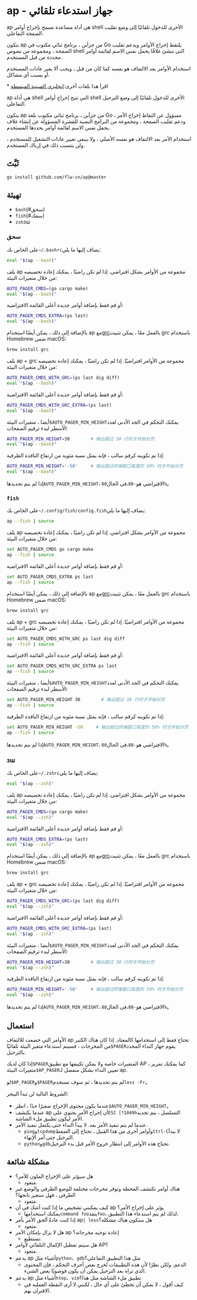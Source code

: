 # ap - جهاز استدعاء تلقائي

ap هي أداة مساعدة تسمح بإخراج أوامر shell الأخرى للدخول تلقائيًا إلى وضع تقليب الصفحة التفاعلي.

يتكون ap من جزأين ، برنامج ثنائي مكتوب في Go يلتقط إخراج الأوامر ويدعم تقليب الصفحة ، ومجموعة من نصوص shell التي تنشئ غلافًا يحمل نفس الاسم لقائمة أوامر محددة من قبل المستخدم.

استخدام الأوامر بعد الالتفاف هو نفسه كما كان من قبل ، ويجب ألا يغير عادات المستخدم أو يسبب أي مشاكل.

\* اقرأ هذا بلغات أخرى:[إنجليزي](README_en.md),[الصينية المبسطة](README.md)

ap هي أداة shell التي تتيح إخراج أوامر shell الأخرى للدخول تلقائيًا إلى وضع الترحيل التفاعلي.

يتكون ap من جزأين ، برنامج ثنائي مكتوب بلغة Go ، مسؤول عن التقاط إخراج الأمر ودعم تقليب الصفحة ،
ومجموعة من البرامج النصية للقشرة المسؤولة عن إنشاء غلاف يحمل نفس الاسم لقائمة أوامر يحددها المستخدم.

استخدام الأمر بعد الالتفاف هو نفسه الأصلي ، ولا ينبغي تغيير عادات التشغيل للمستخدم ، ولن يتسبب ذلك في إرباك المستخدم.

## ثَبَّتَ

    go install github.com/flw-cn/ap@master

## تهيئة

-   `bash`(#سحق)
-   `fish`(#سمك)
-   `zsh`зш

### سحق

على الخاص بك`~/.bashrc`يضاف إليها ما يلي:

```sh
eval "$(ap --bash)"
```

يلف ap مجموعة من الأوامر بشكل افتراضي. إذا لم تكن راضيًا ، يمكنك إعادة تخصيصه من خلال متغيرات البيئة:

```sh
AUTO_PAGER_CMDS=(go cargo make)
eval "$(ap --bash)"
```

أو قم فقط بإضافة أوامر جديدة أعلى القائمة الافتراضية:

```sh
AUTO_PAGER_CMDS_EXTRA=(ps last)
eval "$(ap --bash)"
```

بالإضافة إلى ذلك ، يمكن أيضًا استخدام ap مع[grc](https://github.com/garabik/grc)بالعمل معًا ، يمكن تثبيت grc باستخدام Homebrew ضمن macOS:

```sh
brew install grc
```

يلف ap + grc مجموعة من الأوامر افتراضيًا. إذا لم تكن راضيًا ، يمكنك إعادة تخصيصه من خلال متغيرات البيئة:

```sh
AUTO_PAGER_CMDS_WITH_GRC=(ps last dig diff)
eval "$(ap --bash)"
```

أو قم فقط بإضافة أوامر جديدة أعلى القائمة الافتراضية:

```sh
AUTO_PAGER_CMDS_WITH_GRC_EXTRA=(ps last)
eval "$(ap --bash)"
```

أيضا ، متغيرات البيئة`$AUTO_PAGER_MIN_HEIGHT`يمكنك التحكم في الحد الأدنى لعدد الأسطر لبدء ترقيم الصفحات:

```sh
AUTO_PAGER_MIN_HEIGHT=30        # 输出超过 30 行时才开始分页
eval "$(ap --bash)"
```

إذا تم تكوينه كرقم سالب ، فإنه يمثل نسبة مئوية من ارتفاع النافذة الطرفية:

```sh
AUTO_PAGER_MIN_HEIGHT='-50'     # 输出超过终端窗口高度的 50% 时才开始分页
eval "$(ap --bash)"
```

إذا لم يتم تحديدها`AUTO_PAGER_MIN_HEIGHT`، الافتراضي هو`-80`،فى الحال`80%`。

### `fish`

على الخاص بك`~/.config/fish/config.fish`يضاف إليها ما يلي:

```sh
ap --fish | source
```

يلف ap مجموعة من الأوامر بشكل افتراضي. إذا لم تكن راضيًا ، يمكنك إعادة تخصيصه من خلال متغيرات البيئة:

```sh
set AUTO_PAGER_CMDS go cargo make
ap --fish | source
```

أو قم فقط بإضافة أوامر جديدة أعلى القائمة الافتراضية:

```sh
set AUTO_PAGER_CMDS_EXTRA ps last
ap --fish | source
```

بالإضافة إلى ذلك ، يمكن أيضًا استخدام ap مع[grc](https://github.com/garabik/grc)بالعمل معًا ، يمكن تثبيت grc باستخدام Homebrew ضمن macOS:

```sh
brew install grc
```

يلف ap + grc مجموعة من الأوامر افتراضيًا. إذا لم تكن راضيًا ، يمكنك إعادة تخصيصه من خلال متغيرات البيئة:

```sh
set AUTO_PAGER_CMDS_WITH_GRC ps last dig diff
ap --fish | source
```

أو قم فقط بإضافة أوامر جديدة أعلى القائمة الافتراضية:

```sh
set AUTO_PAGER_CMDS_WITH_GRC_EXTRA ps last
ap --fish | source
```

أيضا ، متغيرات البيئة`$AUTO_PAGER_MIN_HEIGHT`يمكنك التحكم في الحد الأدنى لعدد الأسطر لبدء ترقيم الصفحات:

```sh
set AUTO_PAGER_MIN_HEIGHT 30        # 输出超过 30 行时才开始分页
ap --fish | source
```

إذا تم تكوينه كرقم سالب ، فإنه يمثل نسبة مئوية من ارتفاع النافذة الطرفية:

```sh
set AUTO_PAGER_MIN_HEIGHT -50     # 输出超过终端窗口高度的 50% 时才开始分页
ap --fish | source
```

إذا لم يتم تحديدها`AUTO_PAGER_MIN_HEIGHT`، الافتراضي هو`-80`،فى الحال`80%`。

### зш

على الخاص بك`~/.zshrc`يضاف إليها ما يلي:

```sh
eval "$(ap --zsh)"
```

يلف ap مجموعة من الأوامر بشكل افتراضي. إذا لم تكن راضيًا ، يمكنك إعادة تخصيصه من خلال متغيرات البيئة:

```sh
AUTO_PAGER_CMDS=(go cargo make)
eval "$(ap --zsh)"
```

أو قم فقط بإضافة أوامر جديدة أعلى القائمة الافتراضية:

```sh
AUTO_PAGER_CMDS_EXTRA=(ps last)
eval "$(ap --zsh)"
```

بالإضافة إلى ذلك ، يمكن أيضًا استخدام ap مع[grc](https://github.com/garabik/grc)بالعمل معًا ، يمكن تثبيت grc باستخدام Homebrew ضمن macOS:

```sh
brew install grc
```

يلف ap + grc مجموعة من الأوامر افتراضيًا. إذا لم تكن راضيًا ، يمكنك إعادة تخصيصه من خلال متغيرات البيئة:

```sh
AUTO_PAGER_CMDS_WITH_GRC=(ps last dig diff)
eval "$(ap --zsh)"
```

أو قم فقط بإضافة أوامر جديدة أعلى القائمة الافتراضية:

```sh
AUTO_PAGER_CMDS_WITH_GRC_EXTRA=(ps last)
eval "$(ap --zsh)"
```

أيضا ، متغيرات البيئة`$AUTO_PAGER_MIN_HEIGHT`يمكنك التحكم في الحد الأدنى لعدد الأسطر لبدء ترقيم الصفحات:

```sh
AUTO_PAGER_MIN_HEIGHT=30        # 输出超过 30 行时才开始分页
eval "$(ap --zsh)"
```

إذا تم تكوينه كرقم سالب ، فإنه يمثل نسبة مئوية من ارتفاع النافذة الطرفية:

```sh
AUTO_PAGER_MIN_HEIGHT='-50'     # 输出超过终端窗口高度的 50% 时才开始分页
eval "$(ap --zsh)"
```

إذا لم يتم تحديدها`AUTO_PAGER_MIN_HEIGHT`، الافتراضي هو`-80`،فى الحال`80%`。

## استعمال

الأوامر التي خضعت للالتفاف ap تحتاج فقط إلى استخدامها كالمعتاد.
إذا كان هناك الكثير من المخرجات ، فسيتم استدعاء متغير البيئة تلقائيًا`$PAGER`يقوم جهاز النداء المحدد بالترحيل.

إذا كان لديك`$PAGER`المتغيرات خاصة ولا يمكن تكييفها مع تطبيق AP ، كما يمكنك تمرير متغيرات البيئة`$AP_PAGER`تعيين النداء بشكل منفصل لـ ap.

لو`$AP_PAGER`و`$PAGER`لم يتم تحديدها ، ثم سوف تستخدم`less -Fr`。

الشروط التالية لن تبدأ البيجر:

-   عندما يكون محتوى الإخراج صغيرًا جدًا ، انظر`$AUTO_PAGER_MIN_HEIGHT`。
-   عندما يكتشف ap أن إخراج الأمر يحتوي على`ESC [?1049h`التسلسل ، يتم تحديد الأمر ليكون تطبيق ملء الشاشة.
-   عندما لم يتم تنفيذ الأمر بعد. لا يبدأ النداء حتى يكتمل تنفيذ الأمر.
    -   `ping`و`tcpdump`وأوامر أخرى من هذا القبيل ، تحتاج إلى الضغط`Ctrl-C`لا يبدأ الترحيل حتى أمر الإنهاء.
    -   `python`و`gdb`تحتاج هذه الأوامر إلى انتظار خروج الأمر قبل بدء الترحيل.

## مشكلة شائعة

-   هل سيؤثر على الإخراج الملون للأمر؟
    -   متعود.
-   هناك أوامر تكتشف المحطة وتوفر مخرجات مختلفة للوضع الطرفي والوضع غير الطرفي ، فهل ستغير ناتجها؟
    -   متعود.
-   كيف يمكنني تشخيص ما إذا كنت أشك في أن ap يؤثر على إخراج الأمر؟
    -   يمكنك استخدامها`command foo`ينفذ`foo`، لذلك لم يتم استدعاء هذا التطبيق.
-   إذا كنت عادةً ألحق الأمر بأمر ap`| less`هل ستكون هناك مشكلة؟
    -   متعود.
-   هل لا يزال بإمكان الأمر ap إعادة توجيه مخرجاته؟
    -   تستطيع.
-   هل سيتم تعطيل الإكمال التلقائي لأوامر AP؟
    -   متعود.
-   يدعم ap أشياء مثل`python`、`gdb`مثل هذا التطبيق التفاعلي؟
    -   الدعم. ولكن نظرًا لأن هذه التطبيقات تُخرج بعض أحرف التحكم ، فإن المحتوى الذي تراه بعد الترحيل يمكن أن يكون فوضويًا بعض الشيء.
-   يدعم ap أشياء مثل`htop`、`vim`تطبيق ملء الشاشة مثل هذا؟
    -   كيف أقول ، لا يمكن أن تخطئ على أي حال ، لكنني لا أرى النقطة العملية في الاقتران بهم.
